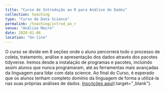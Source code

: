 ```yaml
---
title: "Curso de Introdução ao R para Análise de Dados"
collection: teaching
type: "Curso de Data Science"
permalink: /teaching/introd_ao_r
venue: "Análise Macro"
date: 2020-01-06
location: "On-line"
---
```


O curso se divide em 8 seções onde o aluno percorrerá todo o processo de coleta, tratamento, análise e apresentação dos dados através dos pacotes tidyverse. Iremos desde a instalação de programas e pacotes, incluindo assim alunos que nunca programaram, até as ferramentas mais avançadas da linguagem para lidar com data science. Ao final do Curso, é esperado que os alunos tenham completo domínio da linguagem de forma a utilizá-la nas suas próprias análises de dados. [Inscrições aqui](https://analisemacro.com.br/cursos/data-science/introducao-ao-r-para-analise-de-dados/){:target="_blank"}.